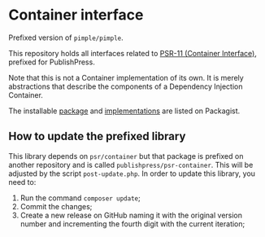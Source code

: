 Container interface
==============

Prefixed version of `pimple/pimple`.

This repository holds all interfaces related to [PSR-11 (Container Interface)][psr-url], prefixed for PublishPress.

Note that this is not a Container implementation of its own. It is merely abstractions that describe the components of a Dependency Injection Container.

The installable [package][package-url] and [implementations][implementation-url] are listed on Packagist.

[psr-url]: https://www.php-fig.org/psr/psr-11/
[package-url]: https://packagist.org/packages/psr/container
[implementation-url]: https://packagist.org/providers/psr/container-implementation

## How to update the prefixed library

This library depends on `psr/container` but that package is prefixed on another repository and is called `publishpress/psr-container`. This will be adjusted by the script `post-update.php`. In order to update this library, you need to:

1. Run the command `composer update`;
2. Commit the changes;
3. Create a new release on GitHub naming it with the original version number and incrementing the fourth digit with the current iteration;

